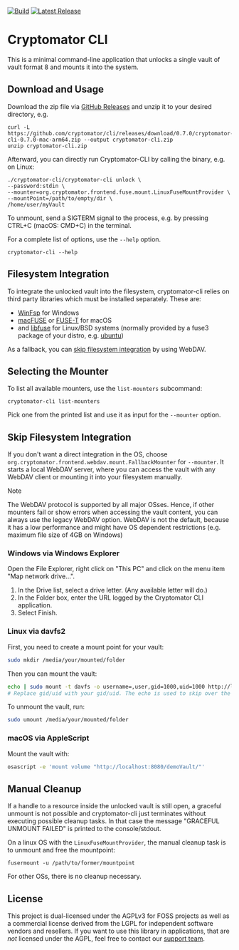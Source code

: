 [![Build](https://github.com/cryptomator/cli/workflows/Build/badge.svg)](https://github.com/cryptomator/cli/actions?query=workflow%3ABuild)
[![Latest Release](https://img.shields.io/github/release/cryptomator/cli/all.svg)](https://github.com/cryptomator/cli/releases/latest)

# Cryptomator CLI

This is a minimal command-line application that unlocks a single vault of vault format 8 and mounts it into the system.

## Download and Usage

Download the zip file via [GitHub Releases](https://github.com/cryptomator/cli/releases) and unzip it to your desired directory, e.g.

```shell
curl -L https://github.com/cryptomator/cli/releases/download/0.7.0/cryptomator-cli-0.7.0-mac-arm64.zip --output cryptomator-cli.zip
unzip cryptomator-cli.zip
```

Afterward, you can directly run Cryptomator-CLI by calling the binary, e.g. on Linux:
```shell
./cryptomator-cli/cryptomator-cli unlock \
--password:stdin \
--mounter=org.cryptomator.frontend.fuse.mount.LinuxFuseMountProvider \
--mountPoint=/path/to/empty/dir \
/home/user/myVault
```

To unmount, send a SIGTERM signal to the process, e.g. by pressing CTRL+C (macOS: CMD+C) in the terminal.

For a complete list of options, use the `--help` option.
```shell
cryptomator-cli --help
```

## Filesystem Integration

To integrate the unlocked vault into the filesystem, cryptomator-cli relies on third party libraries which must be installed separately.
These are:
* [WinFsp](https://winfsp.dev/) for Windows
* [macFUSE](https://osxfuse.github.io/) or [FUSE-T](https://www.fuse-t.org/) for macOS
* and [libfuse](https://github.com/libfuse/libfuse) for Linux/BSD systems (normally provided by a fuse3 package of your distro, e.g. [ubuntu](https://packages.ubuntu.com/noble/fuse3))

As a fallback, you can [skip filesystem integration](README.md#skip-filesystem-integration) by using WebDAV.

## Selecting the Mounter

To list all available mounters, use the `list-mounters` subcommand:
```shell
cryptomator-cli list-mounters
```
Pick one from the printed list and use it as input for the `--mounter` option.

## Skip Filesystem Integration 

If you don't want a direct integration in the OS, choose `org.cryptomator.frontend.webdav.mount.FallbackMounter` for `--mounter`.
It starts a local WebDAV server, where you can access the vault with any WebDAV client or mounting it into your filesystem manually.

> [!NOTE]
> The WebDAV protocol is supported by all major OSses. Hence, if other mounters fail or show errors when accessing the vault content, you can always use the legacy WebDAV option.
> WebDAV is not the default, because it has a low performance and might have OS dependent restrictions (e.g. maximum file size of 4GB on Windows)

### Windows via Windows Explorer

Open the File Explorer, right click on "This PC" and click on the menu item "Map network drive...".

1. In the Drive list, select a drive letter. (Any available letter will do.)
2. In the Folder box, enter the URL logged by the Cryptomator CLI application.
3. Select Finish.

### Linux via davfs2

First, you need to create a mount point for your vault:

```sh
sudo mkdir /media/your/mounted/folder
```

Then you can mount the vault:

```sh
echo | sudo mount -t davfs -o username=,user,gid=1000,uid=1000 http://localhost:8080/demoVault/ /media/your/mounted/folder
# Replace gid/uid with your gid/uid. The echo is used to skip over the password query from davfs
```

To unmount the vault, run:

```sh
sudo umount /media/your/mounted/folder
```

### macOS via AppleScript

Mount the vault with:
```sh
osascript -e 'mount volume "http://localhost:8080/demoVault/"'
```

## Manual Cleanup

If a handle to a resource inside the unlocked vault is still open, a graceful unmount is not possible and cryptomator-cli just terminates without executing possible cleanup tasks.
In that case the message "GRACEFUL UNMOUNT FAILED" is printed to the console/stdout.

On a linux OS with the `LinuxFuseMountProvider`, the manual cleanup task is to unmount and free the mountpoint:
```
fusermount -u /path/to/former/mountpoint
```

For other OSs, there is no cleanup necessary.

## License

This project is dual-licensed under the AGPLv3 for FOSS projects as well as a commercial license derived from the LGPL for independent software vendors and resellers. If you want to use this library in applications, that are *not* licensed under the AGPL, feel free to contact our [support team](https://cryptomator.org/help/).
